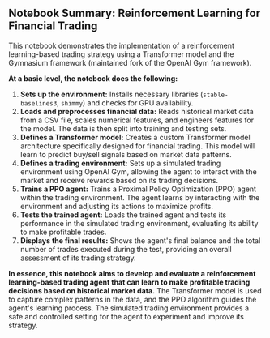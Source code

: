 ## Notebook Summary: Reinforcement Learning for Financial Trading

This notebook demonstrates the implementation of a reinforcement learning-based trading strategy using a Transformer model and the Gymnasium framework (maintained fork of the OpenAI Gym framework). 

**At a basic level, the notebook does the following:**

1. **Sets up the environment:** Installs necessary libraries (`stable-baselines3`, `shimmy`) and checks for GPU availability.
2. **Loads and preprocesses financial data:** Reads historical market data from a CSV file, scales numerical features, and engineers features for the model. The data is then split into training and testing sets.
3. **Defines a Transformer model:** Creates a custom Transformer model architecture specifically designed for financial trading. This model will learn to predict buy/sell signals based on market data patterns.
4. **Defines a trading environment:** Sets up a simulated trading environment using OpenAI Gym, allowing the agent to interact with the market and receive rewards based on its trading decisions.
5. **Trains a PPO agent:** Trains a Proximal Policy Optimization (PPO) agent within the trading environment. The agent learns by interacting with the environment and adjusting its actions to maximize profits.
6. **Tests the trained agent:** Loads the trained agent and tests its performance in the simulated trading environment, evaluating its ability to make profitable trades.
7. **Displays the final results:** Shows the agent's final balance and the total number of trades executed during the test, providing an overall assessment of its trading strategy.

**In essence, this notebook aims to develop and evaluate a reinforcement learning-based trading agent that can learn to make profitable trading decisions based on historical market data.** The Transformer model is used to capture complex patterns in the data, and the PPO algorithm guides the agent's learning process. The simulated trading environment provides a safe and controlled setting for the agent to experiment and improve its strategy.
